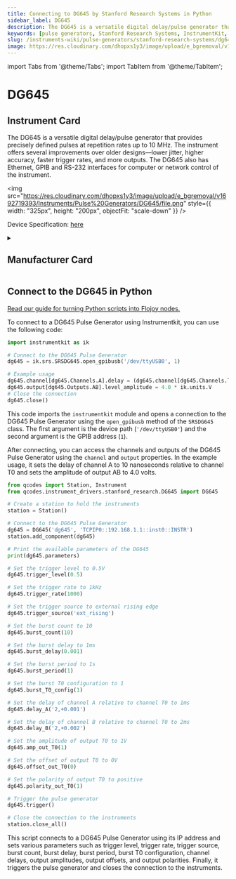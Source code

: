 ```yaml
---
title: Connecting to DG645 by Stanford Research Systems in Python
sidebar_label: DG645
description: The DG645 is a versatile digital delay/pulse generator that provides precisely defined pulses at repetition rates up to 10 MHz. The instrument offers several improvements over older designs—lower jitter, higher accuracy, faster trigger rates, and more outputs. The DG645 also has Ethernet, GPIB and RS-232 interfaces for computer or network control of the instrument.
keywords: [pulse generators, Stanford Research Systems, InstrumentKit, QCodes Community]
slug: /instruments-wiki/pulse-generators/stanford-research-systems/dg645
image: https://res.cloudinary.com/dhopxs1y3/image/upload/e_bgremoval/v1692719393/Instruments/Pulse%20Generators/DG645/file.png
---
```


import Tabs from '@theme/Tabs';
import TabItem from '@theme/TabItem';

# DG645

## Instrument Card

<div className="flex">

<div>

The DG645 is a versatile digital delay/pulse generator that provides precisely defined pulses at repetition rates up to 10 MHz. The instrument offers several improvements over older designs—lower jitter, higher accuracy, faster trigger rates, and more outputs. The DG645 also has Ethernet, GPIB and RS-232 interfaces for computer or network control of the instrument.

</div>

<img src="https://res.cloudinary.com/dhopxs1y3/image/upload/e_bgremoval/v1692719393/Instruments/Pulse%20Generators/DG645/file.png" style={{ width: "325px", height: "200px", objectFit: "scale-down" }} />

</div>

<div className="flex text-center">

<p>Device Specification: <a target="\_blank" href="https://www.thinksrs.com/downloads/pdfs/catalog/DG645c.pdf">here</a></p>

</div>

<details style={{ marginTop: "15px"}}>
<summary><h2>Manufacturer Card</h2></summary>

<img src="https://res.cloudinary.com/dhopxs1y3/image/upload/v1692806206/Instruments/Vendor%20Logos/Stanford_Research.png" style={{ width: "100%", height: "170px",objectFit: "scale-down" }} />

Stanford Research Systems is a maker of general test and measurement instruments. The company was founded in 1980, is privately held, and is not affiliated with Stanford University. Stanford Research Systems manufactures all of their products at their Sunnyvale, California facility.

<ul>
  <li>Headquarters: Sunnyvale, California</li>
  <li>Yearly Revenue (millions, USD): 24.9</li>
  <li>Vendor Website: <a href="https://www.thinksrs.com/index.html">here</a></li>
</ul>
</details>

## Connect to the DG645 in Python

[Read our guide for turning Python scripts into Flojoy nodes.](https://docs.flojoy.ai/custom-nodes/creating-custom-node/)
<Tabs>
<TabItem value="InstrumentKit" label="InstrumentKit">

To connect to a DG645 Pulse Generator using Instrumentkit, you can use the following code:

```python
import instrumentkit as ik

# Connect to the DG645 Pulse Generator
dg645 = ik.srs.SRSDG645.open_gpibusb('/dev/ttyUSB0', 1)

# Example usage
dg645.channel[dg645.Channels.A].delay = (dg645.channel[dg645.Channels.T0], 10 * ik.units.ns)
dg645.output[dg645.Outputs.AB].level_amplitude = 4.0 * ik.units.V
# Close the connection
dg645.close()
```

This code imports the `instrumentkit` module and opens a connection to the DG645 Pulse Generator using the `open_gpibusb` method of the `SRSDG645` class. The first argument is the device path (`'/dev/ttyUSB0'`) and the second argument is the GPIB address (`1`).

After connecting, you can access the channels and outputs of the DG645 Pulse Generator using the `channel` and `output` properties. In the example usage, it sets the delay of channel A to 10 nanoseconds relative to channel T0 and sets the amplitude of output AB to 4.0 volts.

</TabItem>
<TabItem value="QCodes Community" label="QCodes Community">


```python
from qcodes import Station, Instrument
from qcodes.instrument_drivers.stanford_research.DG645 import DG645

# Create a station to hold the instruments
station = Station()

# Connect to the DG645 Pulse Generator
dg645 = DG645('dg645', 'TCPIP0::192.168.1.1::inst0::INSTR')
station.add_component(dg645)

# Print the available parameters of the DG645
print(dg645.parameters)

# Set the trigger level to 0.5V
dg645.trigger_level(0.5)

# Set the trigger rate to 1kHz
dg645.trigger_rate(1000)

# Set the trigger source to external rising edge
dg645.trigger_source('ext_rising')

# Set the burst count to 10
dg645.burst_count(10)

# Set the burst delay to 1ms
dg645.burst_delay(0.001)

# Set the burst period to 1s
dg645.burst_period(1)

# Set the burst T0 configuration to 1
dg645.burst_T0_config(1)

# Set the delay of channel A relative to channel T0 to 1ms
dg645.delay_A('2,+0.001')

# Set the delay of channel B relative to channel T0 to 2ms
dg645.delay_B('2,+0.002')

# Set the amplitude of output T0 to 1V
dg645.amp_out_T0(1)

# Set the offset of output T0 to 0V
dg645.offset_out_T0(0)

# Set the polarity of output T0 to positive
dg645.polarity_out_T0(1)

# Trigger the pulse generator
dg645.trigger()

# Close the connection to the instruments
station.close_all()
```

This script connects to a DG645 Pulse Generator using its IP address and sets various parameters such as trigger level, trigger rate, trigger source, burst count, burst delay, burst period, burst T0 configuration, channel delays, output amplitudes, output offsets, and output polarities. Finally, it triggers the pulse generator and closes the connection to the instruments.

</TabItem>
</Tabs>